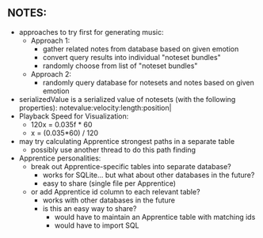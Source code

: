 ## NOTES:
- approaches to try first for generating music:
  - Approach 1:
    - gather related notes from database based on given emotion
    - convert query results into individual "noteset bundles"
    - randomly choose from list of "noteset bundles"
  - Approach 2:
    - randomly query database for notesets and notes based on given emotion
- serializedValue is a serialized value of notesets (with the following properties):
  notevalue:velocity:length:position|
- Playback Speed for Visualization:
  - 120x = 0.035f * 60
  - x = (0.035*60) / 120
- may try calculating Apprentice strongest paths in a separate table
  - possibly use another thread to do this path finding
- Apprentice personalities:
  - break out Apprentice-specific tables into separate database?
    - works for SQLite... but what about other databases in the future?
    - easy to share (single file per Apprentice)
  - or add Apprentice id column to each relevant table?
    - works with other databases in the future
    - is this an easy way to share?
      - would have to maintain an Apprentice table with matching ids
      - would have to import SQL
    